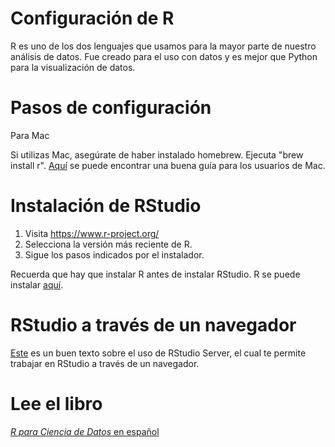 # Configuración de R

R es uno de los dos lenguajes que usamos para la mayor parte de nuestro análisis de datos. Fue creado para el uso con datos y es mejor que Python para la visualización de datos. 

# Pasos de configuración
Para Mac

Si utilizas Mac, asegúrate de haber instalado homebrew.
Ejecuta "brew install r".
[Aquí](https://www.r-bloggers.com/how-to-install-r-on-mac-ubuntu-and-windows/) 
se puede encontrar una buena guía para los usuarios de Mac.

# Instalación de RStudio

1. Visita https://www.r-project.org/
2. Selecciona la versión más reciente de R.
3. Sigue los pasos indicados por el instalador.

Recuerda que hay que instalar R antes de instalar RStudio. R se puede instalar 
[aquí](https://cran.rstudio.com/).

# RStudio a través de un navegador

[Este](https://support.rstudio.com/hc/en-us/articles/234653607-Getting-Started-with-RStudio-Server) es un buen texto sobre el uso de RStudio Server, el cual te permite trabajar en RStudio a través de un navegador. 

# Lee el libro 
[_R para Ciencia de Datos_ en español](https://es.r4ds.hadley.nz/)

<!-- done --> 
